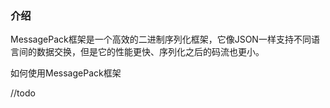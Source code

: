 
### 介绍
MessagePack框架是一个高效的二进制序列化框架，它像JSON一样支持不同语言间的数据交换，但是它的性能更快、序列化之后的码流也更小。



如何使用MessagePack框架

//todo